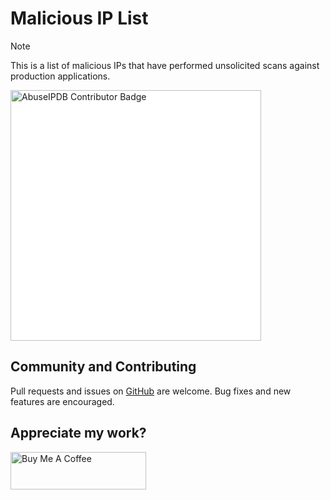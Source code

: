 # Malicious IP List

> [!NOTE]
> This is a list of malicious IPs that have performed unsolicited scans
> against production applications.

<a href="https://www.abuseipdb.com/user/155510" title="AbuseIPDB is an IP address blacklist for webmasters and sysadmins to report IP addresses engaging in abusive behavior on their networks">
	<img src="https://www.abuseipdb.com/contributor/155510.svg" alt="AbuseIPDB Contributor Badge" style="width: 401px; background-color: white;">
</a>

## Community and Contributing

Pull requests and issues on [GitHub](https://github.com/ashleykleynhans/ipset)
are welcome. Bug fixes and new features are encouraged.

## Appreciate my work?

<a href="https://www.buymeacoffee.com/ashleyk" target="_blank"><img src="https://cdn.buymeacoffee.com/buttons/v2/default-yellow.png" alt="Buy Me A Coffee" style="height: 60px !important;width: 217px !important;" ></a>
